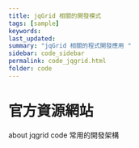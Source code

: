 ```yaml
---
title: jqGrid 相關的開發模式
tags: [sample]
keywords: 
last_updated: 
summary: "jqGrid 相關的程式開發應用 "
sidebar: code_sidebar
permalink: code_jqgrid.html
folder: code
---
```

# 官方資源網站
about jqgrid code 常用的開發架構

